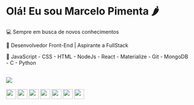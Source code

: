<h1> Olá! Eu sou Marcelo Pimenta 🌶️</h1>
<div>
  <p> 💻 Sempre em busca de novos conhecimentos </p>
  <p> 🤯 Desenvolvedor Front-End | Aspirante a FullStack</p>
  <p> 📘 JavaScript - CSS - HTML - NodeJs - React - Materialize - Git - MongoDB - C - Python </p>
</div>
<br>
<div>
  <img src="https://github-readme-stats.vercel.app/api?username=marcelompimenta&show_icons=true&theme=dracula">
</div>
<br>
<div>
  <img width="27em" src="https://cdn.jsdelivr.net/gh/devicons/devicon/icons/javascript/javascript-original.svg" />
  <img width="27em" src="https://cdn.jsdelivr.net/gh/devicons/devicon/icons/html5/html5-original.svg" /> 
  <img width="27em" src="https://cdn.jsdelivr.net/gh/devicons/devicon/icons/css3/css3-original.svg" />
  <img width="27em" src="https://cdn.jsdelivr.net/gh/devicons/devicon/icons/nodejs/nodejs-original.svg" />
  <img width="27em" src="https://cdn.jsdelivr.net/gh/devicons/devicon/icons/react/react-original.svg" />
  <img width="27em" src="https://cdn.jsdelivr.net/gh/devicons/devicon/icons/git/git-original.svg" />
  <img width="27em" src="https://cdn.jsdelivr.net/gh/devicons/devicon/icons/mongodb/mongodb-original.svg" />
</div>
